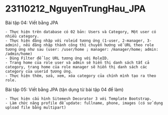 # 23110212_NguyenTrungHau_JPA

Bài tập 04: Viết bằng JPA

    - Thực hiện trên database có 02 bản: Users và Category, Một user có nhiều category.
    - Thực hiện đăng nhập với roleid tương ứng (1-user, 2-manager, 3- admin), nếu đăng nhập thành công thì chuyển hướng về URL theo role tương ứng như sau (user: /user/home ; manager: /manager/home; admin: /admin/home)
    - Dùng Filter để lọc URL tương ứng với RoleID.
    - Trang home của role user và admin sẽ hiển thị danh sách tất cả category, trang home của role manager sẽ hiển thị danh sách các category của userid tương ứng.
    - Thực hiện thêm, sửa, xem, xóa category của chính mình tạo ra theo role.

    
Bài tập 05: Viết bằng JPA (tận dụng từ bài tập 04 để làm)

    - Thực hiện cấu hình Sitemesh Decorator 3 với Template Bootstrap.
    - Làm chức năng profile để update: fullname, phone, images (có sử dụng upload file bằng multipart)
